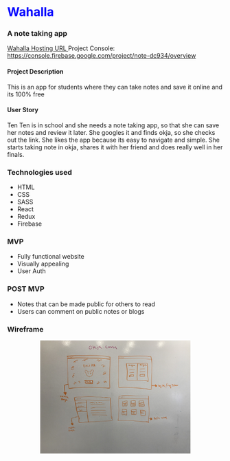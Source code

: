 



<h1 style="color:blue;"> Wahalla </h1>

<h3>A note taking app </h3>

<a href="https://note-dc934.firebaseapp.com"> Wahalla Hosting URL </a>
Project Console: https://console.firebase.google.com/project/note-dc934/overview
 
<h4>  Project Description </h4>
<p> This is an app for students where they can take notes and save it online and its 100% free</p>

<h4> User Story</h4>

<p> Ten Ten is in school and she needs a note taking app, so that she can save her notes and review it later. She googles it and finds okja, so she checks out the link. She likes the app because its easy to navigate and simple. She starts taking note in okja, shares it with her friend and does really well in her finals.  </p>


<h3> Technologies used </h3>
<ul> 
    <li> HTML </li>
    <li> CSS</li>
    <li> SASS </li>
    <li>React</li>
    <li>Redux</li>
    <li> Firebase </li>
</ul>

<h3> MVP </h3>
<ul> 
    <li> Fully functional website </li>
    <li> Visually appealing</li>
    <li>User Auth</li>
</ul>


<h3> POST MVP </h3>
<ul> 
    <li> Notes that can be made public for others to read </li>
    <li> Users can comment on public notes or blogs</li>
</ul>

<h3> Wireframe </h3>
<p align="center">
  <img src="./public/wireframe.JPG" width="350"/>
 
</p>


